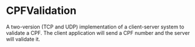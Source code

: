 # CPFValidation
A two-version (TCP and UDP) implementation of a client-server system to validate a CPF. The client application will send a CPF number and the server will validate it.
